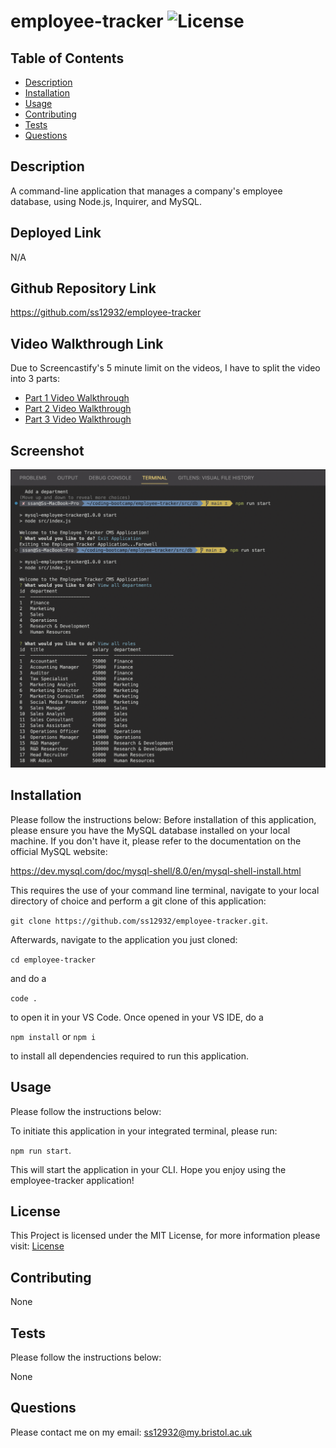 # employee-tracker ![License](https://img.shields.io/static/v1?label=License&message=MIT&color=green)

## Table of Contents

- [Description](#description)
- [Installation](#installation)
- [Usage](#usage)
- [Contributing](#contributing)
- [Tests](#tests)
- [Questions](#questions)

## Description

A command-line application that manages a company's employee database, using Node.js, Inquirer, and MySQL.

## Deployed Link

N/A

## Github Repository Link

https://github.com/ss12932/employee-tracker

## Video Walkthrough Link

Due to Screencastify's 5 minute limit on the videos, I have to split the video into 3 parts:

- [Part 1 Video Walkthrough](https://drive.google.com/file/d/1boaf6vZDiZq_7hbBd8N-H3I6wI3Yqm_9/view)
- [Part 2 Video Walkthrough](https://drive.google.com/file/d/1wtLr31nGubKaXHyFLYuxSM4gjSHEOMB8/view)
- [Part 3 Video Walkthrough](https://drive.google.com/file/d/1nL0Ccxlv24PLvWRbfK6GuHyJnc9eg4xb/view)

## Screenshot

![cms-screenshot](./public/assets/images/cms_screenshot.png)

## Installation

Please follow the instructions below:
Before installation of this application, please ensure you have the MySQL database installed on your local machine. If you don't have it, please refer to the documentation on the official MySQL website:

https://dev.mysql.com/doc/mysql-shell/8.0/en/mysql-shell-install.html

This requires the use of your command line terminal, navigate to your local directory of choice and perform a git clone of this application:

`git clone https://github.com/ss12932/employee-tracker.git`.

Afterwards, navigate to the application you just cloned:

`cd employee-tracker`

and do a

`code .`

to open it in your VS Code. Once opened in your VS IDE, do a

`npm install` or `npm i`

to install all dependencies required to run this application.

## Usage

Please follow the instructions below:

To initiate this application in your integrated terminal, please run:

`npm run start`.

This will start the application in your CLI. Hope you enjoy using the employee-tracker application!

## License

This Project is licensed under the MIT License, for more information please visit: [License](https://choosealicense.com/licenses/mit/)

## Contributing

None

## Tests

Please follow the instructions below:

None

## Questions

Please contact me on my email: ss12932@my.bristol.ac.uk
